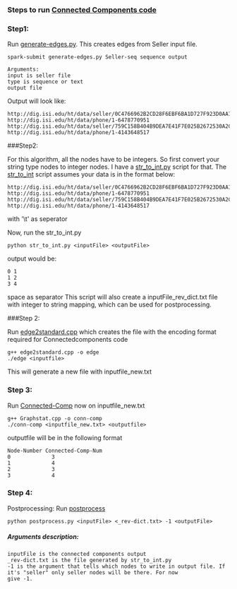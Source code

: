 
### Steps to run [Connected Components code](https://github.com/linhongseba/ConnectedComponent)

### Step1:
Run [generate-edges.py](https://github.com/usc-isi-i2/dig-graph-analytics/blob/master/Visualizations/util-scripts/generate-edges.py). This creates edges from Seller input file. 

```
spark-submit generate-edges.py Seller-seq sequence output

Arguments:
input is seller file
type is sequence or text
output file
```
Output will look like:

```
http://dig.isi.edu/ht/data/seller/0C4766962B2CD28F6EBF6BA1D727F923D0AA1331	http://dig.isi.edu/ht/data/phone/1-6478770951
http://dig.isi.edu/ht/data/seller/759C158B404B9DEA7E41F7E025B2672530A2C0D7	http://dig.isi.edu/ht/data/phone/1-4143648517

```



###Step2: 

For this algorithm, all the nodes have to be integers. So first convert your string type nodes to integer nodes. I have
a [str_to_int.py](https://github.com/usc-isi-i2/dig-graph-analytics/blob/master/Visualizations/util-scripts/str_to_int.py) script for that. 
The [str_to_int](https://github.com/usc-isi-i2/dig-graph-analytics/blob/master/Visualizations/util-scripts/str_to_int.py) script assumes your data is in the format below:

```
http://dig.isi.edu/ht/data/seller/0C4766962B2CD28F6EBF6BA1D727F923D0AA1331	http://dig.isi.edu/ht/data/phone/1-6478770951
http://dig.isi.edu/ht/data/seller/759C158B404B9DEA7E41F7E025B2672530A2C0D7	http://dig.isi.edu/ht/data/phone/1-4143648517
```
with '\t' as seperator

Now, run the str_to_int.py
```
python str_to_int.py <inputFile> <outputFile>
```
output would be:
```
0 1
1 2 
3 4   
```
space as separator
This script will also create a inputFile_rev_dict.txt file with integer to string mapping, which can be used for postprocessing.

###Step 2:

Run [edge2standard.cpp](https://github.com/linhongseba/MaximumClique/blob/master/util/edge2standard.cpp) which creates the file with the encoding format required for Connectedcomponents code

```
g++ edge2standard.cpp -o edge
./edge <inputfile> 
```
This will generate a new file with inputfile_new.txt

### Step 3:
Run [Connected-Comp](https://github.com/linhongseba/ConnectedComponent/blob/master/Connected_Comp/Graphstat.cpp) now on 
inputfile_new.txt
```
g++ Graphstat.cpp -o conn-comp
./conn-comp <inputfile_new.txt> <outputfile>
```
outputfile will be in the following format
```
Node-Number Connected-Comp-Num
0             3
1             4
2             3
3             4
```


### Step 4:
Postprocessing:
Run [postprocess](https://github.com/usc-isi-i2/dig-graph-analytics/blob/master/Visualizations/util-scripts/postprocess.py)
```
python postprocess.py <inputFile> <_rev-dict.txt> -1 <outputFile>
```
##### Arguments description:
```
inputFile is the connected components output
_rev-dict.txt is the file generated by str_to_int.py
-1 is the argument that tells which nodes to write in output file. If it's "seller" only seller nodes will be there. For now
give -1.
```





